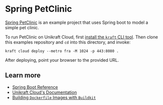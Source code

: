 # Spring PetClinic

[Spring PetClinic](https://github.com/spring-projects/spring-petclinic) is an example project that uses Spring boot to model a simple pet clinic.

To run PetClinic on Unikraft Cloud, first [install the `kraft` CLI tool](https://unikraft.org/docs/cli).
Then clone this examples repository and `cd` into this directory, and invoke:

```console
kraft cloud deploy --metro fra -M 1024 -p 443:8080 .
```

After deploying, point your browser to the provided URL.

## Learn more

- [Spring Boot Reference](https://docs.spring.io/spring-boot/docs/current/reference/html/)
- [Unikraft Cloud's Documentation](https://unikraft.cloud/docs/)
- [Building `Dockerfile` Images with `Buildkit`](https://unikraft.org/guides/building-dockerfile-images-with-buildkit)
